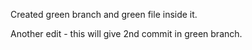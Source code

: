 Created green branch and green file inside it.

Another edit - this will give 2nd commit in green branch.